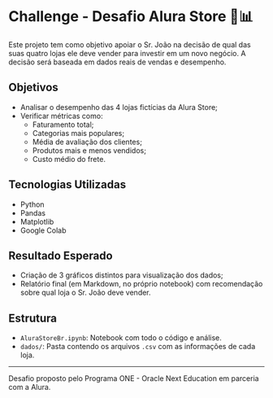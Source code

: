 # Challenge - Desafio Alura Store 🏪📊

Este projeto tem como objetivo apoiar o Sr. João na decisão de qual das suas quatro lojas ele deve vender para investir em um novo negócio. A decisão será baseada em dados reais de vendas e desempenho.

## Objetivos

- Analisar o desempenho das 4 lojas fictícias da Alura Store;
- Verificar métricas como:
  - Faturamento total;
  - Categorias mais populares;
  - Média de avaliação dos clientes;
  - Produtos mais e menos vendidos;
  - Custo médio do frete.

## Tecnologias Utilizadas

- Python
- Pandas
- Matplotlib
- Google Colab

## Resultado Esperado

- Criação de 3 gráficos distintos para visualização dos dados;
- Relatório final (em Markdown, no próprio notebook) com recomendação sobre qual loja o Sr. João deve vender.

## Estrutura

- `AluraStoreBr.ipynb`: Notebook com todo o código e análise.
- `dados/`: Pasta contendo os arquivos `.csv` com as informações de cada loja.

---
Desafio proposto pelo Programa ONE - Oracle Next Education em parceria com a Alura.
